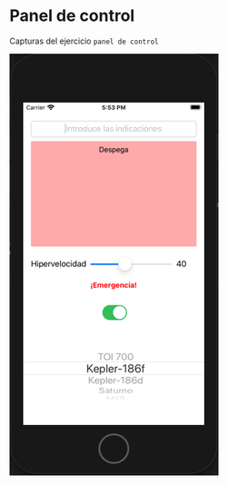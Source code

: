 # Panel de control
Capturas del ejercicio `panel de control`

![Captura 1](https://github.com/yasmanets/ios_iu/blob/main/ios_basico/3%20Panel%20de%20control/captures/dashboard.png)

